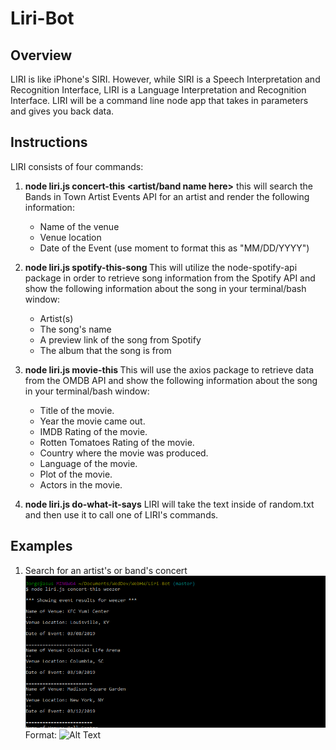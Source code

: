 # Liri-Bot

## Overview
LIRI is like iPhone's SIRI. However, while SIRI is a Speech Interpretation and Recognition Interface, LIRI is a Language Interpretation and Recognition Interface. LIRI will be a command line node app that takes in parameters and gives you back data.

## Instructions
LIRI consists of four commands:
1. **node liri.js concert-this <artist/band name here>**
    this will search the Bands in Town Artist Events API for an artist and render the following information:
    - Name of the venue
    - Venue location
    - Date of the Event (use moment to format this as "MM/DD/YYYY")

2. **node liri.js spotify-this-song <song name here>**
    This will utilize the node-spotify-api package in order to retrieve song information from the Spotify API and show the following information about the song in your terminal/bash window:
    - Artist(s)
    - The song's name
    - A preview link of the song from Spotify
    - The album that the song is from

3. **node liri.js movie-this <movie name here>**
    This will use the axios package to retrieve data from the OMDB API and show the following information about the song in your terminal/bash window:
    - Title of the movie.
    - Year the movie came out.
    - IMDB Rating of the movie.
    - Rotten Tomatoes Rating of the movie.
    - Country where the movie was produced.
    - Language of the movie.
    - Plot of the movie.
    - Actors in the movie.

4. **node liri.js do-what-it-says**
     LIRI will take the text inside of random.txt and then use it to call one of LIRI's commands.

## Examples
1. Search for an artist's or band's concert
![DEMO](/images/concertThis.PNG)
Format: ![Alt Text](url)

